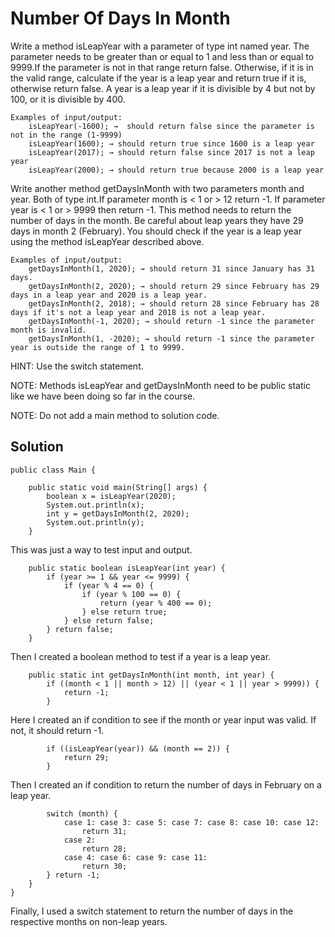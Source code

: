 # Number Of Days In Month

Write a method isLeapYear with a parameter of type int named year. The parameter needs to be greater than or equal to 1 and less than or equal to 9999.If the parameter is not in that range return false. 
Otherwise, if it is in the valid range, calculate if the year is a leap year and return true if it is, otherwise return false. A year is a leap year if it is divisible by 4 but not by 100, or it is divisible by 400.
```
Examples of input/output:
    isLeapYear(-1600); →  should return false since the parameter is not in the range (1-9999)
    isLeapYear(1600); → should return true since 1600 is a leap year
    isLeapYear(2017); → should return false since 2017 is not a leap year
    isLeapYear(2000); → should return true because 2000 is a leap year 
```
Write another method getDaysInMonth with two parameters month and year. Both of type int.If parameter month is < 1 or > 12 return -1. If parameter year is < 1 or > 9999 then return -1.
This method needs to return the number of days in the month. Be careful about leap years they have 29 days in month 2 (February). You should check if the year is a leap year using the method isLeapYear described above.
```
Examples of input/output:
    getDaysInMonth(1, 2020); → should return 31 since January has 31 days.
    getDaysInMonth(2, 2020); → should return 29 since February has 29 days in a leap year and 2020 is a leap year.
    getDaysInMonth(2, 2018); → should return 28 since February has 28 days if it's not a leap year and 2018 is not a leap year.
    getDaysInMonth(-1, 2020); → should return -1 since the parameter month is invalid.
    getDaysInMonth(1, -2020); → should return -1 since the parameter year is outside the range of 1 to 9999.
```
HINT: Use the switch statement.

NOTE: Methods isLeapYear and getDaysInMonth need to be public static like we have been doing so far in the course.

NOTE: Do not add a main method to solution code.


## Solution
```
public class Main {

    public static void main(String[] args) {
        boolean x = isLeapYear(2020);
        System.out.println(x);
        int y = getDaysInMonth(2, 2020);
        System.out.println(y);
    }    
```
This was just a way to test input and output.
```
    public static boolean isLeapYear(int year) {
        if (year >= 1 && year <= 9999) {
            if (year % 4 == 0) {
                if (year % 100 == 0) {
                    return (year % 400 == 0);
                } else return true;
            } else return false;
        } return false;
    }
```
Then I created a boolean method to test if a year is a leap year.
```
    public static int getDaysInMonth(int month, int year) {
        if ((month < 1 || month > 12) || (year < 1 || year > 9999)) {
            return -1;
        }
```
Here I created an if condition to see if the month or year input was valid. If not, it should return -1.
```
        if ((isLeapYear(year)) && (month == 2)) {
            return 29;
        }
```
Then I created an if condition to return the number of days in February on a leap year.
```
        switch (month) {
            case 1: case 3: case 5: case 7: case 8: case 10: case 12:
                return 31;
            case 2:
                return 28;
            case 4: case 6: case 9: case 11:
                return 30;
        } return -1;
    }
}
```
Finally, I used a switch statement to return the number of days in the respective months on non-leap years.
